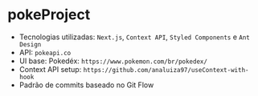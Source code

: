 # pokeProject

- Tecnologias utilizadas: `Next.js`, `Context API`, `Styled Components` e `Ant Design` </br>
- API: `pokeapi.co` </br>
- UI base: Pokedéx: `https://www.pokemon.com/br/pokedex/` </br>
- Context API setup: `https://github.com/analuiza97/useContext-with-hook` </br>
- Padrão de commits baseado no Git Flow </br>
